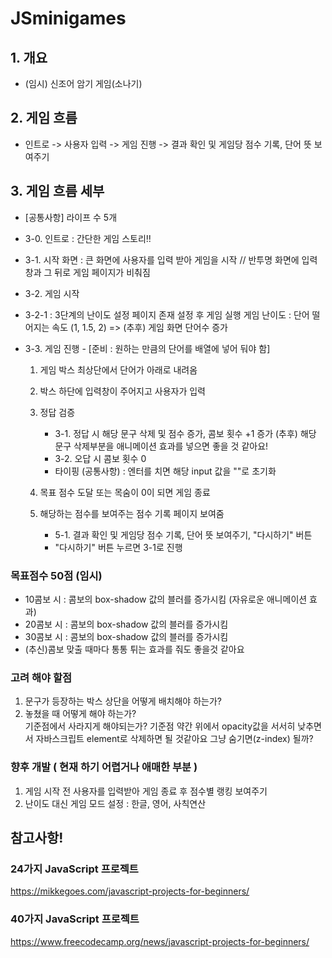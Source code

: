 # JSminigames


## 1. 개요 
- (임시) 신조어 암기 게임(소나기)

## 2. 게임 흐름 
- 인트로 -> 사용자 입력 -> 게임 진행 ->  결과 확인 및 게임당 점수 기록, 단어 뜻 보여주기 

## 3. 게임 흐름 세부
- [공통사항] 라이프 수 5개
- 3-0. 인트로 : 간단한 게임 스토리!!
-  3-1. 시작 화면 : 큰 화면에 사용자를 입력 받아 게임을 시작 // 반투명 화면에 입력 창과 그 뒤로 게임 페이지가 비춰짐
- 3-2. 게임 시작  
-   3-2-1 : 3단계의 난이도 설정 페이지 존재 설정 후 게임 실행 
  	    게임 난이도 : 단어 떨어지는 속도 (1, 1.5, 2)    => (추후) 게임 화면 단어수 증가
   
- 3-3. 게임 진행 - [준비 : 원하는 만큼의 단어를 배열에 넣어 둬야 함]   
    1. 게임 박스 최상단에서 단어가 아래로 내려옴
    2. 박스 하단에 입력창이 주어지고 사용자가 입력
    3. 정답 검증
   	    - 3-1. 정답 시 해당 문구 삭제 및 점수 증가, 콤보 횟수 +1 증가
		(추후) 해당 문구 삭제부분을 애니메이션 효과를 넣으면 좋을 것 같아요! 
   	    - 3-2. 오답 시 콤보 횟수 0
	    - 타이핑 (공통사항) : 엔터를 치면 해당 input 값을 ""로 초기화

    4. 목표 점수 도달 또는 목숨이 0이 되면 게임 종료
    5. 해당하는 점수를 보여주는 점수 기록 페이지 보여줌
        - 5-1. 결과 확인 및 게임당 점수 기록, 단어 뜻 보여주기, "다시하기" 버튼
	    - "다시하기" 버튼 누르면 3-1로 진행
   

### 목표점수 50점 (임시)
- 10콤보 시 : 콤보의 box-shadow 값의 블러를 증가시킴 (자유로운 애니메이션 효과)
- 20콤보 시 : 콤보의 box-shadow 값의 블러를 증가시킴
- 30콤보 시 : 콤보의 box-shadow 값의 블러를 증가시킴
- (추신)콤보 맞출 때마다 통통 튀는 효과를 줘도 좋을것 같아요    




### 고려 해야 할점
1. 문구가 등장하는 박스 상단을 어떻게 배치해야 하는가?  
2. 놓쳤을 때 어떻게 해야 하는가? 	
   기준점에서 사라지게 해야되는가? 기준점 약간 위에서 opacity값을 서서히 낮추면서 자바스크립트 element로 삭제하면 될 것같아요
   그냥 숨기면(z-index) 될까?


### 향후 개발 ( 현재 하기 어렵거나 애매한 부분 )
1. 게임 시작 전 사용자를 입력받아 게임 종료 후 점수별 랭킹 보여주기
2. 난이도 대신 게임 모드 설정 : 한글, 영어, 사칙연산







## 참고사항!
### 24가지 JavaScript 프로젝트
https://mikkegoes.com/javascript-projects-for-beginners/
### 40가지 JavaScript 프로젝트
https://www.freecodecamp.org/news/javascript-projects-for-beginners/
